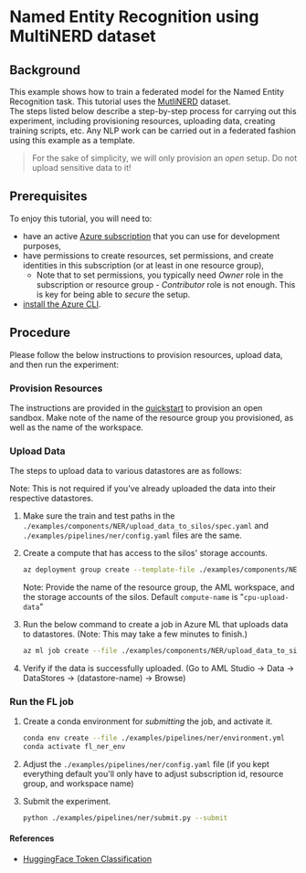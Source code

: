 # Named Entity Recognition using MultiNERD dataset

## Background
This example shows how to train a federated model for the Named Entity Recognition task. This tutorial uses the [MutliNERD](https://github.com/Babelscape/multinerd/blob/master/README.md) dataset.  
The steps listed below describe a step-by-step process for carrying out this experiment, including provisioning resources, uploading data, creating training scripts, etc. Any NLP work can be carried out in a federated fashion using this example as a template.

> For the sake of simplicity, we will only provision an _open_ setup. Do not upload sensitive data to it! 
## Prerequisites
To enjoy this tutorial, you will need to:
- have an active [Azure subscription](https://azure.microsoft.com) that you can use for development purposes,
- have permissions to create resources, set permissions, and create identities in this subscription (or at least in one resource group),
  - Note that to set permissions, you typically need _Owner_ role in the subscription or resource group - _Contributor_ role is not enough. This is key for being able to _secure_ the setup.
- [install the Azure CLI](https://learn.microsoft.com/en-us/cli/azure/install-azure-cli).

## Procedure
Please follow the below instructions to provision resources, upload data, and then run the experiment:

### Provision Resources
The instructions are provided in the [quickstart](../quickstart.md) to provision an open sandbox. Make note of the name of the resource group you provisioned, as well as the name of the workspace.

### Upload Data
The steps to upload data to various datastores are as follows:

Note: This is not required if you've already uploaded the data into their respective datastores.

1. Make sure the train and test paths in the `./examples/components/NER/upload_data_to_silos/spec.yaml` and `./examples/pipelines/ner/config.yaml` files are the same. 

2. Create a compute that has access to the silos' storage accounts.
   ```bash
   az deployment group create --template-file ./examples/components/NER/upload_data_to_silos/create_compute.bicep --resource-group "<resource-group-name>"  --parameters computeName="cpu-upload-data" machineLearningName="<workspace-name>" storageAccountNames="(\"<storage-acc-name-1>\", \"<storage-acc-name-2>\", \"<storage-acc-name-3>\")"
   ```
   Note: Provide the name of the resource group, the AML workspace, and the storage accounts of the silos. Default `compute-name` is "`cpu-upload-data`"

3. Run the below command to create a job in Azure ML that uploads data to datastores. (Note: This may take a few minutes to finish.)
   ```bash
   az ml job create --file ./examples/components/NER/upload_data_to_silos/spec.yaml --workspace-name "<workspace-name>" --resource-group "<resource-group-name>"
   ```

4. Verify if the data is successfully uploaded. (Go to AML Studio ->  Data -> DataStores -> (datastore-name) -> Browse)


### Run the FL job

1. Create a conda environment for _submitting_ the job, and activate it.
   ```bash
   conda env create --file ./examples/pipelines/ner/environment.yml
   conda activate fl_ner_env
   ```

2. Adjust the `./examples/pipelines/ner/config.yaml` file (if you kept everything default you'll only have to adjust subscription id, resource group, and workspace name)

3. Submit the experiment.
   ```bash
   python ./examples/pipelines/ner/submit.py --submit
   ```

#### References

- [HuggingFace Token Classification](https://huggingface.co/course/chapter7/2?fw=pt#token-classification)